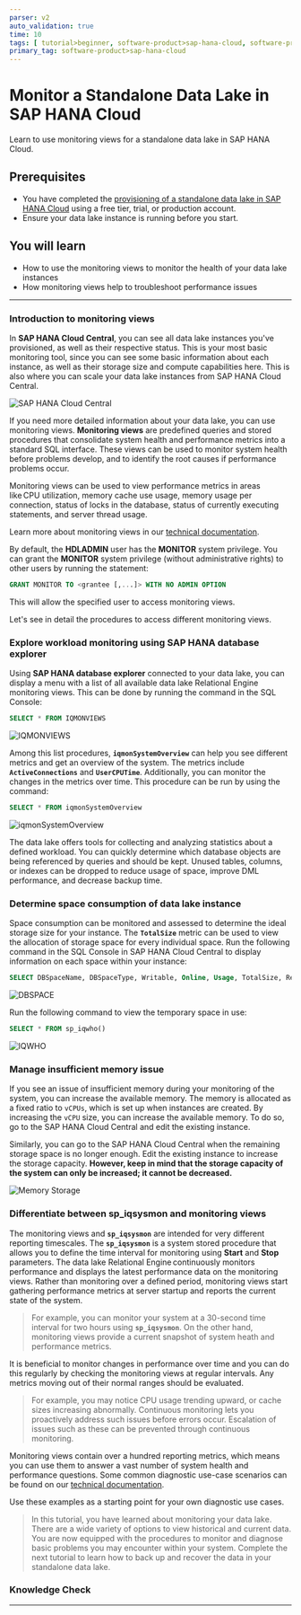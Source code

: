 ```yaml
---
parser: v2
auto_validation: true
time: 10
tags: [ tutorial>beginner, software-product>sap-hana-cloud, software-product-function>sap-hana-cloud\\,-data-lake]
primary_tag: software-product>sap-hana-cloud
---
```


# Monitor a Standalone Data Lake in SAP HANA Cloud
<!-- description --> Learn to use monitoring views for a standalone data lake in SAP HANA Cloud.

## Prerequisites
- You have completed the [provisioning of a standalone data lake in SAP HANA Cloud](hana-cloud-hdl-getting-started-1) using a free tier, trial, or production account.
- Ensure your data lake instance is running before you start.

## You will learn
  - How to use the monitoring views to monitor the health of your data lake instances
  - How monitoring views help to troubleshoot performance issues

---

### Introduction to monitoring views

In **SAP HANA Cloud Central**, you can see all data lake instances you've provisioned, as well as their respective status. This is your most basic monitoring tool, since you can see some basic information about each instance, as well as their storage size and compute capabilities here. This is also where you can scale your data lake instances from SAP HANA Cloud Central.

![SAP HANA Cloud Central](hdl-hcc.png)

If you need more detailed information about your data lake, you can use monitoring views. **Monitoring views** are predefined queries and stored procedures that consolidate system health and performance metrics into a standard SQL interface. These views can be used to monitor system health before problems develop, and to identify the root causes if performance problems occur.

Monitoring views can be used to view performance metrics in areas like CPU utilization, memory cache use usage, memory usage per connection, status of locks in the database, status of currently executing statements, and server thread usage.

Learn more about monitoring views in our [technical documentation](https://help.sap.com/viewer/028be133f34c4d2d998c6fbc258659c5/LATEST/en-US/2c7b688118a34baeb7edab96f5b24f69.html).

By default, the **HDLADMIN** user has the **MONITOR** system privilege. You can grant the **MONITOR** system privilege (without administrative rights) to other users by running the statement:
```SQL
GRANT MONITOR TO <grantee [,...]> WITH NO ADMIN OPTION
```
This will allow the specified user to access monitoring views.

Let's see in detail the procedures to access different monitoring views.


### Explore workload monitoring using SAP HANA database explorer

Using **SAP HANA database explorer** connected to your data lake, you can display a menu with a list of all available data lake Relational Engine monitoring views. This can be done by running the command in the SQL Console:

```SQL
SELECT * FROM IQMONVIEWS
```


![IQMONVIEWS](iqmonviews.png)

Among this list procedures, **`iqmonSystemOverview`** can help you see different metrics and get an overview of the system. The metrics include **`ActiveConnections`** and **`UserCPUTime`**. Additionally, you can monitor the changes in the metrics over time. This procedure can be run by using the command:

```SQL
SELECT * FROM iqmonSystemOverview
```

![iqmonSystemOverview](iqmonsysoverview.png)

The data lake offers tools for collecting and analyzing statistics about a defined workload. You can quickly determine which database objects are being referenced by queries and should be kept. Unused tables, columns, or indexes can be dropped to reduce usage of space, improve DML performance, and decrease backup time.



### Determine space consumption of data lake instance

Space consumption can be monitored and assessed to determine the ideal storage size for your instance. The **`TotalSize`** metric can be used to view the allocation of storage space for every individual space. Run the following command in the SQL Console in SAP HANA Cloud Central to display information on each space within your instance:

```SQL
SELECT DBSpaceName, DBSpaceType, Writable, Online, Usage, TotalSize, Reserve, NumFiles, NumRWFiles FROM dbo.sp_iqdbspace() ORDER BY DBSpaceName;
```

![DBSPACE](space-consumption-sql.png)

Run the following command to view the temporary space in use:

```SQL
SELECT * FROM sp_iqwho()
```

![IQWHO](temporary-space-sql.png)


### Manage insufficient memory issue

If you see an issue of insufficient memory during your monitoring of the system, you can increase the available memory. The memory is allocated as a fixed ratio to `vCPUs`, which is set up when instances are created. By increasing the `vCPU` size, you can increase the available memory. To do so, go to the SAP HANA Cloud Central and edit the existing instance.

Similarly, you can go to the SAP HANA Cloud Central when the remaining storage space is no longer enough. Edit the existing instance to increase the storage capacity. **However, keep in mind that the storage capacity of the system can only be increased; it cannot be decreased.**

![Memory Storage](hdl-sizing.png)




### Differentiate between sp_iqsysmon and monitoring views 

The monitoring views and **`sp_iqsysmon`** are intended for very different reporting timescales. The **`sp_iqsysmon`** is a system stored procedure that allows you to define the time interval for monitoring using **Start** and **Stop** parameters. The data lake Relational Engine continuously monitors performance and displays the latest performance data on the monitoring views. Rather than monitoring over a defined period, monitoring views start gathering performance metrics at server startup and reports the current state of the system.

>For example, you can monitor your system at a 30-second time interval for two hours using **`sp_iqsysmon`**. On the other hand, monitoring views provide a current snapshot of system heath and performance metrics.

It is beneficial to monitor changes in performance over time and you can do this regularly by checking the monitoring views at regular intervals. Any metrics moving out of their normal ranges should be evaluated.

>For example, you may notice CPU usage trending upward, or cache sizes increasing abnormally. Continuous monitoring lets you proactively address such issues before errors occur. Escalation of issues such as these can be prevented through continuous monitoring.

Monitoring views contain over a hundred reporting metrics, which means you can use them to answer a vast number of system health and performance questions. Some common diagnostic use-case scenarios can be found on our [technical documentation](https://help.sap.com/viewer/028be133f34c4d2d998c6fbc258659c5/LATEST/en-US/a7100d141b674c1095e9ec9ddc6b95eb.html).

Use these examples as a starting point for your own diagnostic use cases.

>In this tutorial, you have learned about monitoring your data lake. There are a wide variety of options to view historical and current data. You are now equipped with the procedures to monitor and diagnose basic problems you may encounter within your system. Complete the next tutorial to learn how to back up and recover the data in your standalone data lake.


### Knowledge Check



---
